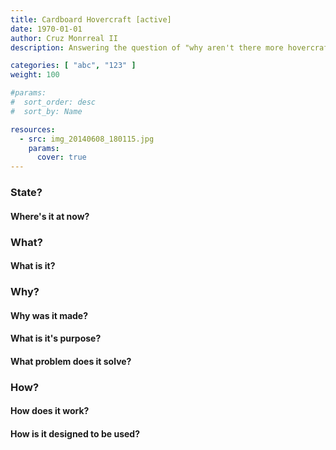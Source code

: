 ```yaml
---
title: Cardboard Hovercraft [active]
date: 1970-01-01
author: Cruz Monrreal II
description: Answering the question of "why aren't there more hovercrafts?"

categories: [ "abc", "123" ]
weight: 100

#params:
#  sort_order: desc
#  sort_by: Name

resources:
  - src: img_20140608_180115.jpg
    params:
      cover: true
---
```


### State?
#### Where's it at now?


### What?
#### What is it?

### Why? 
#### Why was it made? 
#### What is it's purpose? 
#### What problem does it solve?

### How?
#### How does it work?
#### How is it designed to be used?
